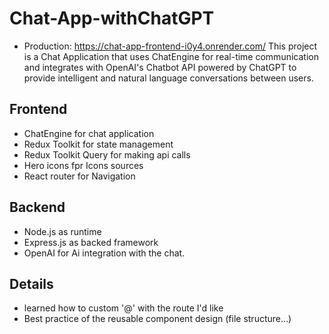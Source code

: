 # Chat-App-withChatGPT
- Production: https://chat-app-frontend-i0y4.onrender.com/
This project is a Chat Application that uses ChatEngine for real-time communication and 
integrates with OpenAI's Chatbot API powered by ChatGPT to provide intelligent and natural language conversations between users.

## Frontend 
- ChatEngine for chat application
- Redux Toolkit for state management
- Redux Toolkit Query for making api calls
- Hero icons fpr Icons sources
- React router for Navigation

## Backend 
- Node.js as runtime
- Express.js as backed framework 
- OpenAI for Ai integration with the chat.

## Details
- learned how to custom '@' with the route I'd like
- Best practice of the reusable component design (file structure...)
